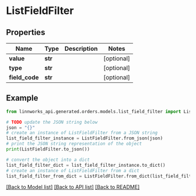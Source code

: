 # ListFieldFilter


## Properties

Name | Type | Description | Notes
------------ | ------------- | ------------- | -------------
**value** | **str** |  | [optional] 
**type** | **str** |  | [optional] 
**field_code** | **str** |  | [optional] 

## Example

```python
from linnworks_api.generated.orders.models.list_field_filter import ListFieldFilter

# TODO update the JSON string below
json = "{}"
# create an instance of ListFieldFilter from a JSON string
list_field_filter_instance = ListFieldFilter.from_json(json)
# print the JSON string representation of the object
print(ListFieldFilter.to_json())

# convert the object into a dict
list_field_filter_dict = list_field_filter_instance.to_dict()
# create an instance of ListFieldFilter from a dict
list_field_filter_from_dict = ListFieldFilter.from_dict(list_field_filter_dict)
```
[[Back to Model list]](../README.md#documentation-for-models) [[Back to API list]](../README.md#documentation-for-api-endpoints) [[Back to README]](../README.md)


